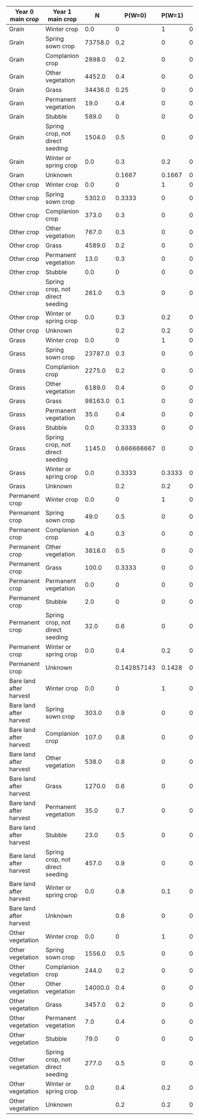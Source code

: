 | Year 0 main crop | Year 1 main crop | N | P(W=0) | P(W=1) | P(W=2) | P(W=3) | P(W=4) | P(W=5) | P(W=6) | SUM |
|------------------|------------------|----|--------|--------|--------|--------|--------|--------|--------|-----|
| Grain | Winter crop | 0.0 | 0 | 1 | 0 | 0 | 0 | 0 | 0 | 1 |
| Grain | Spring sown crop | 73758.0 | 0.2 | 0 | 0.05 | 0.7 | 0 | 0.05 | 0 | 1 |
| Grain | Complanion crop | 2898.0 | 0.2 | 0 | 0.1 | 0.5 | 0 | 0.2 | 0 | 1 |
| Grain | Other vegetation | 4452.0 | 0.4 | 0 | 0.05 | 0.5 | 0 | 0.05 | 0 | 1 |
| Grain | Grass | 34436.0 | 0.25 | 0 | 0.25 | 0.25 | 0 | 0.25 | 0 | 1 |
| Grain | Permanent vegetation | 19.0 | 0.4 | 0 | 0 | 0.4 | 0 | 0.1 | 0.1 | 1 |
| Grain | Stubble | 589.0 | 0 | 0 | 0 | 0.9 | 0 | 0.1 | 0 | 1 |
| Grain | Spring crop, not direct seeding | 1504.0 | 0.5 | 0 | 0 | 0.3 | 0 | 0.2 | 0 | 1 |
| Grain | Winter or spring crop | 0.0 | 0.3 | 0.2 | 0 | 0.3 | 0 | 0.2 | 0 | 1 |
| Grain | Unknown |  | 0.1667 | 0.1667 | 0.1667 | 0.1667 | 0 | 0.1667 | 0.1667 | 1 |
| Other crop | Winter crop | 0.0 | 0 | 1 | 0 | 0 | 0 | 0 | 0 | 1 |
| Other crop | Spring sown crop | 5302.0 | 0.3333 | 0 | 0 | 0 | 0.3333 | 0.3333 | 0 | 1 |
| Other crop | Complanion crop | 373.0 | 0.3 | 0 | 0 | 0 | 0.3 | 0.4 | 0 | 1 |
| Other crop | Other vegetation | 767.0 | 0.3 | 0 | 0.2 | 0 | 0.3 | 0.1 | 0.1 | 1 |
| Other crop | Grass | 4589.0 | 0.2 | 0 | 0.4 | 0 | 0.2 | 0.2 | 0 | 1 |
| Other crop | Permanent vegetation | 13.0 | 0.3 | 0 | 0.2 | 0 | 0.3 | 0.2 | 0 | 1 |
| Other crop | Stubble | 0.0 | 0 | 0 | 0 | 0 | 1 | 0 | 0 | 1 |
| Other crop | Spring crop, not direct seeding | 261.0 | 0.3 | 0 | 0.2 | 0 | 0.3 | 0.2 | 0 | 1 |
| Other crop | Winter or spring crop | 0.0 | 0.3 | 0.2 | 0 | 0 | 0.3 | 0.2 | 0 | 1 |
| Other crop | Unknown |  | 0.2 | 0.2 | 0.2 | 0 | 0.2 | 0.2 | 0 | 1 |
| Grass | Winter crop | 0.0 | 0 | 1 | 0 | 0 | 0 | 0 | 0 | 1 |
| Grass | Spring sown crop | 23787.0 | 0.3 | 0 | 0.7 | 0 | 0 | 0 | 0 | 1 |
| Grass | Complanion crop | 2275.0 | 0.2 | 0 | 0.8 | 0 | 0 | 0 | 0 | 1 |
| Grass | Other vegetation | 6189.0 | 0.4 | 0 | 0.5 | 0 | 0 | 0 | 0.1 | 1 |
| Grass | Grass | 98163.0 | 0.1 | 0 | 0.9 | 0 | 0 | 0 | 0 | 1 |
| Grass | Permanent vegetation | 35.0 | 0.4 | 0 | 0.4 | 0 | 0 | 0 | 0.2 | 1 |
| Grass | Stubble | 0.0 | 0.3333 | 0 | 0.3333 | 0.3333 | 0 | 0 | 0 | 1 |
| Grass | Spring crop, not direct seeding | 1145.0 | 0.666666667 | 0 | 0.333333333 | 0 | 0 | 0 | 0 | 1 |
| Grass | Winter or spring crop | 0.0 | 0.3333 | 0.3333 | 0.3333 | 0 | 0 | 0 | 0 | 1 |
| Grass | Unknown |  | 0.2 | 0.2 | 0.4 | 0 | 0 | 0 | 0.2 | 1 |
| Permanent crop | Winter crop | 0.0 | 0 | 1 | 0 | 0 | 0 | 0 | 0 | 1 |
| Permanent crop | Spring sown crop | 49.0 | 0.5 | 0 | 0 | 0 | 0 | 0 | 0.5 | 1 |
| Permanent crop | Complanion crop | 4.0 | 0.3 | 0 | 0.1 | 0 | 0.1 | 0.1 | 0.4 | 1 |
| Permanent crop | Other vegetation | 3818.0 | 0.5 | 0 | 0 | 0 | 0.1 | 0.1 | 0.3 | 1 |
| Permanent crop | Grass | 100.0 | 0.3333 | 0 | 0.3333 | 0 | 0 | 0 | 0.3333 | 1 |
| Permanent crop | Permanent vegetation | 0.0 | 0 | 0 | 0 | 0 | 0 | 0 | 1 | 1 |
| Permanent crop | Stubble | 2.0 | 0 | 0 | 0 | 0 | 0.4 | 0.3 | 0.3 | 1 |
| Permanent crop | Spring crop, not direct seeding | 32.0 | 0.6 | 0 | 0 | 0 | 0.05 | 0.05 | 0.3 | 1 |
| Permanent crop | Winter or spring crop | 0.0 | 0.4 | 0.2 | 0 | 0 | 0 | 0 | 0.4 | 1 |
| Permanent crop | Unknown |  | 0.142857143 | 0.1428 | 0.1428 | 0.1428 | 0.1428 | 0.1429 | 0.1428 | 1 |
| Bare land after harvest | Winter crop | 0.0 | 0 | 1 | 0 | 0 | 0 | 0 | 0 | 1 |
| Bare land after harvest | Spring sown crop | 303.0 | 0.9 | 0 | 0 | 0 | 0.05 | 0.05 | 0 | 1 |
| Bare land after harvest | Complanion crop | 107.0 | 0.8 | 0 | 0.1 | 0 | 0.05 | 0.05 | 0 | 1 |
| Bare land after harvest | Other vegetation | 538.0 | 0.8 | 0 | 0.1 | 0 | 0 | 0 | 0.1 | 1 |
| Bare land after harvest | Grass | 1270.0 | 0.6 | 0 | 0.3 | 0 | 0 | 0 | 0.1 | 1 |
| Bare land after harvest | Permanent vegetation | 35.0 | 0.7 | 0 | 0 | 0 | 0 | 0 | 0.3 | 1 |
| Bare land after harvest | Stubble | 23.0 | 0.5 | 0 | 0 | 0 | 0.4 | 0.1 | 0 | 1 |
| Bare land after harvest | Spring crop, not direct seeding | 457.0 | 0.9 | 0 | 0 | 0 | 0.05 | 0.05 | 0 | 1 |
| Bare land after harvest | Winter or spring crop | 0.0 | 0.8 | 0.1 | 0 | 0 | 0.05 | 0.05 | 0 | 1 |
| Bare land after harvest | Unknown |  | 0.6 | 0 | 0.1 | 0 | 0.1 | 0.1 | 0.1 | 1 |
| Other vegetation | Winter crop | 0.0 | 0 | 1 | 0 | 0 | 0 | 0 | 0 | 1 |
| Other vegetation | Spring sown crop | 1556.0 | 0.5 | 0 | 0 | 0 | 0.3 | 0.2 | 0 | 1 |
| Other vegetation | Complanion crop | 244.0 | 0.2 | 0 | 0.2 | 0 | 0.2 | 0.4 | 0 | 1 |
| Other vegetation | Other vegetation | 14000.0 | 0.4 | 0 | 0 | 0 | 0.4 | 0.2 | 0 | 1 |
| Other vegetation | Grass | 3457.0 | 0.2 | 0 | 0.2 | 0 | 0.3 | 0.3 | 0 | 1 |
| Other vegetation | Permanent vegetation | 7.0 | 0.4 | 0 | 0 | 0 | 0.4 | 0.2 | 0 | 1 |
| Other vegetation | Stubble | 79.0 | 0 | 0 | 0 | 0.3333 | 0.3333 | 0.3333 | 0 | 1 |
| Other vegetation | Spring crop, not direct seeding | 277.0 | 0.5 | 0 | 0 | 0 | 0.4 | 0.1 | 0 | 1 |
| Other vegetation | Winter or spring crop | 0.0 | 0.4 | 0.2 | 0 | 0 | 0.2 | 0.2 | 0 | 1 |
| Other vegetation | Unknown |  | 0.2 | 0.2 | 0.2 | 0 | 0.2 | 0.1 | 0.1 | 1 |
